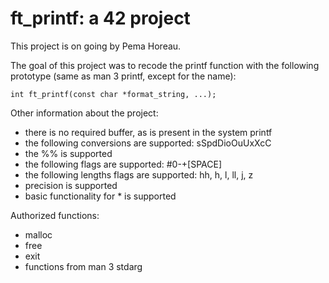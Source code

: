 # ft_printf: a 42 project

This project is on going by Pema Horeau.


The goal of this project was to recode the printf function with the following prototype
(same as man 3 printf, except for the name):
```
int ft_printf(const char *format_string, ...);
```

Other information about the project:
- there is no required buffer, as is present in the system printf
- the following conversions are supported: sSpdDioOuUxXcC
- the %% is supported
- the following flags are supported: #0-+[SPACE]
- the following lengths flags are supported: hh, h, l, ll, j, z
- precision is supported
- basic functionality for * is supported

Authorized functions:
- malloc
- free
- exit
- functions from man 3 stdarg
